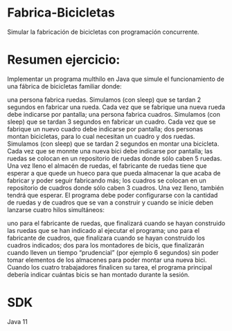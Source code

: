 # Fabrica-Bicicletas
Simular la fabricación de bicicletas con programación concurrente.

# Resumen ejercicio:
Implementar un programa multhilo en Java que simule el funcionamiento de una fábrica de bicicletas familiar donde:

una persona fabrica ruedas. Simulamos (con sleep) que se tardan 2 segundos en fabricar una rueda. Cada vez que se fabrique una nueva rueda debe indicarse por pantalla;
una persona fabrica cuadros. Simulamos (con sleep) que se tardan 3 segundos en fabricar un cuadro. Cada vez que se fabrique un nuevo cuadro debe indicarse por pantalla;
dos personas montan bicicletas, para lo cual necesitan un cuadro y dos ruedas. Simulamos (con sleep) que se tardan 2 segundos en montar una bicicleta. Cada vez que se monnte una nueva bici debe indicarse por pantalla;
las ruedas se colocan en un repositorio de ruedas donde sólo caben 5 ruedas. Una vez lleno el almacén de ruedas, el fabricante de ruedas tiene que esperar a que quede un hueco para que pueda almacenar la que acaba de fabricar y poder seguir fabricando más;
los cuadros se colocan en un repositorio de cuadros donde sólo caben 3 cuadros. Una vez lleno, también tendrá que esperar.
El programa debe poder configurarse con la cantidad de ruedas y de cuadros que se van a construir y cuando se inicie deben lanzarse cuatro hilos simultáneos:

uno para el fabricante de ruedas, que finalizará cuando se hayan construido las ruedas que se han indicado al ejecutar el programa;
uno para el fabricante de cuadros, que finalizara cuando se hayan construido los cuadros indicados;
dos para los montadores de bicis, que finalizarán cuando lleven un tiempo “prudencial” (por ejemplo 6 segundos) sin poder tomar elementos de los almacenes para poder montar una nueva bici.
Cuando los cuatro trabajadores finalicen su tarea, el programa principal debería indicar cuántas bicis se han montado durante la sesión.

# SDK
Java 11
